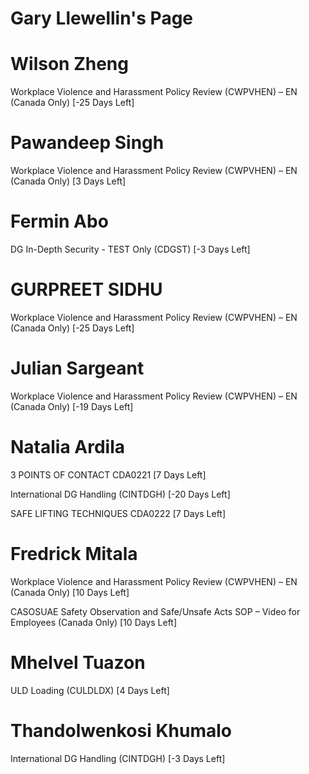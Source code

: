 # Gary Llewellin's Page




# Wilson Zheng


Workplace Violence and Harassment Policy Review (CWPVHEN) – EN (Canada Only) [-25 Days Left]



# Pawandeep Singh


Workplace Violence and Harassment Policy Review (CWPVHEN) – EN (Canada Only) [3 Days Left]



# Fermin Abo


DG In-Depth Security - TEST Only (CDGST) [-3 Days Left]



# GURPREET SIDHU


Workplace Violence and Harassment Policy Review (CWPVHEN) – EN (Canada Only) [-25 Days Left]



# Julian Sargeant


Workplace Violence and Harassment Policy Review (CWPVHEN) – EN (Canada Only) [-19 Days Left]



# Natalia Ardila


3 POINTS OF CONTACT CDA0221 [7 Days Left]

International DG Handling (CINTDGH) [-20 Days Left]

SAFE LIFTING TECHNIQUES CDA0222 [7 Days Left]



# Fredrick Mitala


Workplace Violence and Harassment Policy Review (CWPVHEN) – EN (Canada Only) [10 Days Left]

CASOSUAE Safety Observation and Safe/Unsafe Acts SOP – Video for Employees (Canada Only) [10 Days Left]



# Mhelvel Tuazon


ULD Loading (CULDLDX) [4 Days Left]



# Thandolwenkosi Khumalo


International DG Handling (CINTDGH) [-3 Days Left]



